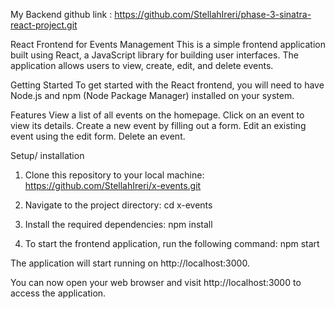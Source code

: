 My Backend github link : https://github.com/StellahIreri/phase-3-sinatra-react-project.git

React Frontend for Events Management
This is a simple frontend application built using React, a JavaScript library for building user interfaces. The application allows users to view, create, edit, and delete events.

Getting Started
To get started with the React frontend, you will need to have Node.js and npm (Node Package Manager) installed on your system.

Features
View a list of all events on the homepage.
Click on an event to view its details.
Create a new event by filling out a form.
Edit an existing event using the edit form.
Delete an event.

Setup/ installation
1. Clone this repository to your local machine:
https://github.com/StellahIreri/x-events.git

2. Navigate to the project directory:
cd x-events
3. Install the required dependencies:
npm install
4. To start the frontend application, run the following command:
npm start

The application will start running on http://localhost:3000.

You can now open your web browser and visit http://localhost:3000 to access the application.







